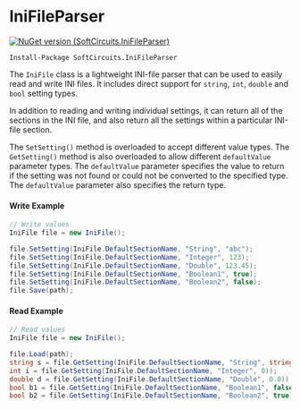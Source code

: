 # IniFileParser

[![NuGet version (SoftCircuits.IniFileParser)](https://img.shields.io/nuget/v/SoftCircuits.IniFileParser.svg?style=flat-square)](https://www.nuget.org/packages/SoftCircuits.IniFileParser/)

```
Install-Package SoftCircuits.IniFileParser
```

The `IniFile` class is a lightweight INI-file parser that can be used to easily read and write INI files. It includes direct support for `string`, `int`, `double` and `bool` setting types.

In addition to reading and writing individual settings, it can return all of the sections in the INI file, and also return all the settings within a particular INI-file section.

The `SetSetting()` method is overloaded to accept different value types. The `GetSetting()` method is also overloaded to allow different `defaultValue` parameter types. The `defaultValue` parameter specifies the value to return if the setting was not found or could not be converted to the specified type. The `defaultValue` parameter also specifies the return type.

#### Write Example

```cs
// Write values
IniFile file = new IniFile();

file.SetSetting(IniFile.DefaultSectionName, "String", "abc");
file.SetSetting(IniFile.DefaultSectionName, "Integer", 123);
file.SetSetting(IniFile.DefaultSectionName, "Double", 123.45);
file.SetSetting(IniFile.DefaultSectionName, "Boolean1", true);
file.SetSetting(IniFile.DefaultSectionName, "Boolean2", false);
file.Save(path);
```

#### Read Example

```cs
// Read values
IniFile file = new IniFile();

file.Load(path);
string s = file.GetSetting(IniFile.DefaultSectionName, "String", string.Empty));
int i = file.GetSetting(IniFile.DefaultSectionName, "Integer", 0));
double d = file.GetSetting(IniFile.DefaultSectionName, "Double", 0.0));
bool b1 = file.GetSetting(IniFile.DefaultSectionName, "Boolean1", false));
bool b2 = file.GetSetting(IniFile.DefaultSectionName, "Boolean2", true));
```
